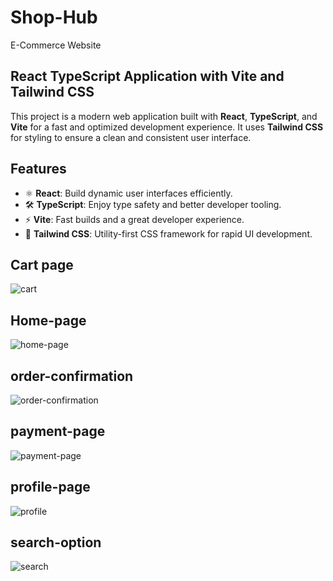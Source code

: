 # Shop-Hub
E-Commerce Website
## React TypeScript Application with Vite and Tailwind CSS

This project is a modern web application built with **React**, **TypeScript**, and **Vite** for a fast and optimized development experience. It uses **Tailwind CSS** for styling to ensure a clean and consistent user interface.

## Features

- ⚛️ **React**: Build dynamic user interfaces efficiently.
- 🛠 **TypeScript**: Enjoy type safety and better developer tooling.
- ⚡ **Vite**: Fast builds and a great developer experience.
- 🎨 **Tailwind CSS**: Utility-first CSS framework for rapid UI development.
## Cart page
![cart](https://github.com/user-attachments/assets/6dc74e9d-92da-43e2-bbc5-01ad9b4f856c)
## Home-page
![home-page](https://github.com/user-attachments/assets/5c02c57b-c003-4afe-853d-0a431ebd481d)
## order-confirmation
![order-confirmation](https://github.com/user-attachments/assets/42223154-7374-4867-8a14-fb8077cbae16)
## payment-page
![payment-page](https://github.com/user-attachments/assets/12f73007-4386-43b5-89b7-00ab411e549f)
## profile-page
![profile](https://github.com/user-attachments/assets/2cb4a9a6-4401-4b14-8226-9eaf27b146cc)
## search-option
![search](https://github.com/user-attachments/assets/3fcec405-1e1d-4dcf-9fde-9140a1b8d80c)

  

